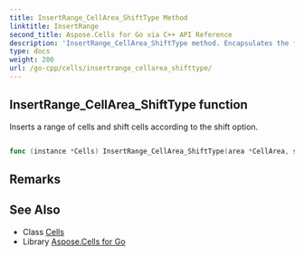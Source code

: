```yaml
---
title: InsertRange_CellArea_ShiftType Method 
linktitle: InsertRange
second_title: Aspose.Cells for Go via C++ API Reference
description: 'InsertRange_CellArea_ShiftType method. Encapsulates the function that represents insertrange in Go.'
type: docs
weight: 200
url: /go-cpp/cells/insertrange_cellarea_shifttype/
---
```


## InsertRange_CellArea_ShiftType function

Inserts a range of cells and shift cells according to the shift option.

```go

func (instance *Cells) InsertRange_CellArea_ShiftType(area *CellArea, shifttype ShiftType)  error

```

## Remarks


## See Also

* Class [Cells](../)
* Library [Aspose.Cells for Go](../../)
